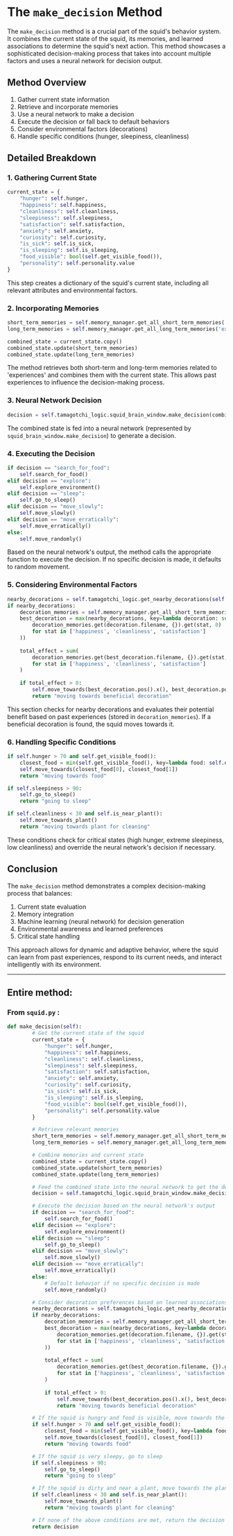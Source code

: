 

# The `make_decision` Method

The `make_decision` method is a crucial part of the squid's behavior system. It combines the current state of the squid, its memories, and learned associations to determine the squid's next action. This method showcases a sophisticated decision-making process that takes into account multiple factors and uses a neural network for decision output.

## Method Overview

1. Gather current state information
2. Retrieve and incorporate memories
3. Use a neural network to make a decision
4. Execute the decision or fall back to default behaviors
5. Consider environmental factors (decorations)
6. Handle specific conditions (hunger, sleepiness, cleanliness)

## Detailed Breakdown

### 1. Gathering Current State

```python
current_state = {
    "hunger": self.hunger,
    "happiness": self.happiness,
    "cleanliness": self.cleanliness,
    "sleepiness": self.sleepiness,
    "satisfaction": self.satisfaction,
    "anxiety": self.anxiety,
    "curiosity": self.curiosity,
    "is_sick": self.is_sick,
    "is_sleeping": self.is_sleeping,
    "food_visible": bool(self.get_visible_food()),
    "personality": self.personality.value
}
```

This step creates a dictionary of the squid's current state, including all relevant attributes and environmental factors.

### 2. Incorporating Memories

```python
short_term_memories = self.memory_manager.get_all_short_term_memories('experiences')
long_term_memories = self.memory_manager.get_all_long_term_memories('experiences')

combined_state = current_state.copy()
combined_state.update(short_term_memories)
combined_state.update(long_term_memories)
```

The method retrieves both short-term and long-term memories related to 'experiences' and combines them with the current state. This allows past experiences to influence the decision-making process.

### 3. Neural Network Decision

```python
decision = self.tamagotchi_logic.squid_brain_window.make_decision(combined_state)
```

The combined state is fed into a neural network (represented by `squid_brain_window.make_decision`) to generate a decision.

### 4. Executing the Decision

```python
if decision == "search_for_food":
    self.search_for_food()
elif decision == "explore":
    self.explore_environment()
elif decision == "sleep":
    self.go_to_sleep()
elif decision == "move_slowly":
    self.move_slowly()
elif decision == "move_erratically":
    self.move_erratically()
else:
    self.move_randomly()
```

Based on the neural network's output, the method calls the appropriate function to execute the decision. If no specific decision is made, it defaults to random movement.

### 5. Considering Environmental Factors

```python
nearby_decorations = self.tamagotchi_logic.get_nearby_decorations(self.squid_x, self.squid_y)
if nearby_decorations:
    decoration_memories = self.memory_manager.get_all_short_term_memories('decorations')
    best_decoration = max(nearby_decorations, key=lambda decoration: sum(
        decoration_memories.get(decoration.filename, {}).get(stat, 0) 
        for stat in ['happiness', 'cleanliness', 'satisfaction']
    ))
    
    total_effect = sum(
        decoration_memories.get(best_decoration.filename, {}).get(stat, 0) 
        for stat in ['happiness', 'cleanliness', 'satisfaction']
    )
    
    if total_effect > 0:
        self.move_towards(best_decoration.pos().x(), best_decoration.pos().y())
        return "moving towards beneficial decoration"
```

This section checks for nearby decorations and evaluates their potential benefit based on past experiences (stored in `decoration_memories`). If a beneficial decoration is found, the squid moves towards it.

### 6. Handling Specific Conditions

```python
if self.hunger > 70 and self.get_visible_food():
    closest_food = min(self.get_visible_food(), key=lambda food: self.distance_to(food[0], food[1]))
    self.move_towards(closest_food[0], closest_food[1])
    return "moving towards food"

if self.sleepiness > 90:
    self.go_to_sleep()
    return "going to sleep"

if self.cleanliness < 30 and self.is_near_plant():
    self.move_towards_plant()
    return "moving towards plant for cleaning"
```

These conditions check for critical states (high hunger, extreme sleepiness, low cleanliness) and override the neural network's decision if necessary.

## Conclusion

The `make_decision` method demonstrates a complex decision-making process that balances:

1. Current state evaluation
2. Memory integration
3. Machine learning (neural network) for decision generation
4. Environmental awareness and learned preferences
5. Critical state handling

This approach allows for dynamic and adaptive behavior, where the squid can learn from past experiences, respond to its current needs, and interact intelligently with its environment.

----

## Entire method:

### From `squid.py` :

```python
def make_decision(self):
        # Get the current state of the squid
        current_state = {
            "hunger": self.hunger,
            "happiness": self.happiness,
            "cleanliness": self.cleanliness,
            "sleepiness": self.sleepiness,
            "satisfaction": self.satisfaction,
            "anxiety": self.anxiety,
            "curiosity": self.curiosity,
            "is_sick": self.is_sick,
            "is_sleeping": self.is_sleeping,
            "food_visible": bool(self.get_visible_food()),
            "personality": self.personality.value
        }

        # Retrieve relevant memories
        short_term_memories = self.memory_manager.get_all_short_term_memories('experiences')
        long_term_memories = self.memory_manager.get_all_long_term_memories('experiences')

        # Combine memories and current state
        combined_state = current_state.copy()
        combined_state.update(short_term_memories)
        combined_state.update(long_term_memories)

        # Feed the combined state into the neural network to get the decision
        decision = self.tamagotchi_logic.squid_brain_window.make_decision(combined_state)

        # Execute the decision based on the neural network's output
        if decision == "search_for_food":
            self.search_for_food()
        elif decision == "explore":
            self.explore_environment()
        elif decision == "sleep":
            self.go_to_sleep()
        elif decision == "move_slowly":
            self.move_slowly()
        elif decision == "move_erratically":
            self.move_erratically()
        else:
            # Default behavior if no specific decision is made
            self.move_randomly()

        # Consider decoration preferences based on learned associations
        nearby_decorations = self.tamagotchi_logic.get_nearby_decorations(self.squid_x, self.squid_y)
        if nearby_decorations:
            decoration_memories = self.memory_manager.get_all_short_term_memories('decorations')
            best_decoration = max(nearby_decorations, key=lambda decoration: sum(
                decoration_memories.get(decoration.filename, {}).get(stat, 0) 
                for stat in ['happiness', 'cleanliness', 'satisfaction']
            ))
            
            total_effect = sum(
                decoration_memories.get(best_decoration.filename, {}).get(stat, 0) 
                for stat in ['happiness', 'cleanliness', 'satisfaction']
            )
            
            if total_effect > 0:
                self.move_towards(best_decoration.pos().x(), best_decoration.pos().y())
                return "moving towards beneficial decoration"

        # If the squid is hungry and food is visible, move towards the food
        if self.hunger > 70 and self.get_visible_food():
            closest_food = min(self.get_visible_food(), key=lambda food: self.distance_to(food[0], food[1]))
            self.move_towards(closest_food[0], closest_food[1])
            return "moving towards food"

        # If the squid is very sleepy, go to sleep
        if self.sleepiness > 90:
            self.go_to_sleep()
            return "going to sleep"

        # If the squid is dirty and near a plant, move towards the plant
        if self.cleanliness < 30 and self.is_near_plant():
            self.move_towards_plant()
            return "moving towards plant for cleaning"

        # If none of the above conditions are met, return the decision made by the neural network
        return decision
```
